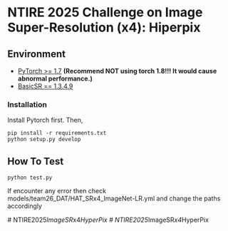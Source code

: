 # NTIRE 2025 Challenge on Image Super-Resolution (x4): Hiperpix

## Environment
- [PyTorch >= 1.7](https://pytorch.org/) **(Recommend **NOT** using torch 1.8!!! It would cause abnormal performance.)**
- [BasicSR == 1.3.4.9](https://github.com/XPixelGroup/BasicSR/blob/master/INSTALL.md) 
### Installation
Install Pytorch first.
Then,
```
pip install -r requirements.txt
python setup.py develop
```

## How To Test

```
python test.py
```
If encounter any error then check models/team26_DAT/HAT_SRx4_ImageNet-LR.yml and change the paths accordingly

#   N T I R E 2 0 2 5 _ I m a g e S R _ x 4 _ H y p e r P i x  
 #   N T I R E 2 0 2 5 _ I m a g e S R _ x 4 _ H y p e r P i x  
 